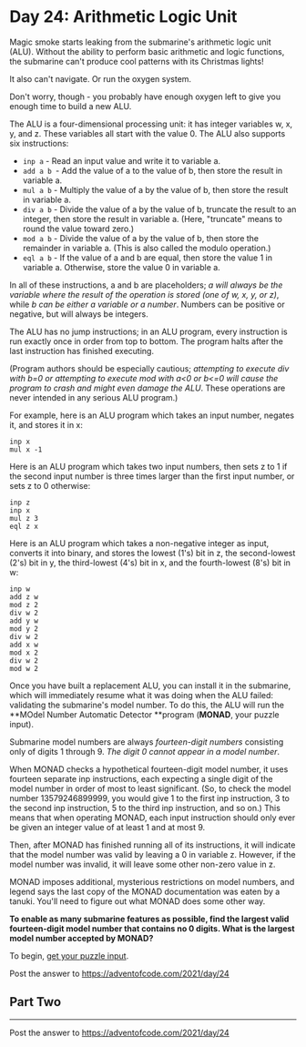 # Day 24: Arithmetic Logic Unit

Magic smoke starts leaking from the submarine's arithmetic logic unit (ALU). Without the ability to perform basic arithmetic and logic functions, the submarine can't produce cool patterns with its Christmas lights!

It also can't navigate. Or run the oxygen system.

Don't worry, though - you probably have enough oxygen left to give you enough time to build a new ALU.

The ALU is a four-dimensional processing unit: it has integer variables w, x, y, and z. These variables all start with the value 0. The ALU also supports six instructions:

- `inp a` - Read an input value and write it to variable a.
- `add a b `- Add the value of a to the value of b, then store the result in variable a.
- `mul a b` - Multiply the value of a by the value of b, then store the result in variable a.
- `div a b` - Divide the value of a by the value of b, truncate the result to an integer, then store the result in variable a. (Here, "truncate" means to round the value toward zero.)
- `mod a b` - Divide the value of a by the value of b, then store the remainder in variable a. (This is also called the modulo operation.)
- `eql a b` - If the value of a and b are equal, then store the value 1 in variable a. Otherwise, store the value 0 in variable a.

In all of these instructions, a and b are placeholders; *a will always be the variable where the result of the operation is stored (one of w, x, y, or z)*, while *b can be either a variable or a number*. Numbers can be positive or negative, but will always be integers.

The ALU has no jump instructions; in an ALU program, every instruction is run exactly once in order from top to bottom. The program halts after the last instruction has finished executing.

(Program authors should be especially cautious; *attempting to execute div with b=0 or attempting to execute mod with a<0 or b<=0 will cause the program to crash and might even damage the ALU*. These operations are never intended in any serious ALU program.)

For example, here is an ALU program which takes an input number, negates it, and stores it in x:

```
inp x
mul x -1
```

Here is an ALU program which takes two input numbers, then sets z to 1 if the second input number is three times larger than the first input number, or sets z to 0 otherwise:

```
inp z
inp x
mul z 3
eql z x
```

Here is an ALU program which takes a non-negative integer as input, converts it into binary, and stores the lowest (1's) bit in z, the second-lowest (2's) bit in y, the third-lowest (4's) bit in x, and the fourth-lowest (8's) bit in w:

```
inp w
add z w
mod z 2
div w 2
add y w
mod y 2
div w 2
add x w
mod x 2
div w 2
mod w 2
```

Once you have built a replacement ALU, you can install it in the submarine, which will immediately resume what it was doing when the ALU failed: validating the submarine's model number. To do this, the ALU will run the **MOdel Number Automatic Detector **program (**MONAD**, your puzzle input).

Submarine model numbers are always *fourteen-digit numbers* consisting only of digits 1 through 9. *The digit 0 cannot appear in a model number*.

When MONAD checks a hypothetical fourteen-digit model number, it uses fourteen separate inp instructions, each expecting a single digit of the model number in order of most to least significant. (So, to check the model number 13579246899999, you would give 1 to the first inp instruction, 3 to the second inp instruction, 5 to the third inp instruction, and so on.) This means that when operating MONAD, each input instruction should only ever be given an integer value of at least 1 and at most 9.

Then, after MONAD has finished running all of its instructions, it will indicate that the model number was valid by leaving a 0 in variable z. However, if the model number was invalid, it will leave some other non-zero value in z.

MONAD imposes additional, mysterious restrictions on model numbers, and legend says the last copy of the MONAD documentation was eaten by a tanuki. You'll need to figure out what MONAD does some other way.

**To enable as many submarine features as possible, find the largest valid fourteen-digit model number that contains no 0 digits. What is the largest model number accepted by MONAD?**

To begin, [get your puzzle input](https://adventofcode.com/2021/day/24/input).

Post the answer to https://adventofcode.com/2021/day/24

## Part Two

---

Post the answer to https://adventofcode.com/2021/day/24
